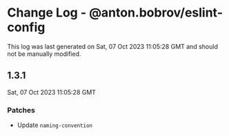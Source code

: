 # Change Log - @anton.bobrov/eslint-config

This log was last generated on Sat, 07 Oct 2023 11:05:28 GMT and should not be manually modified.

## 1.3.1
Sat, 07 Oct 2023 11:05:28 GMT

### Patches

- Update `naming-convention`

